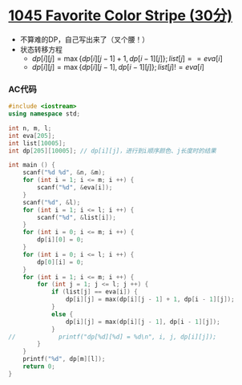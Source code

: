 # [1045 Favorite Color Stripe (30分)](https://pintia.cn/problem-sets/994805342720868352/problems/994805437411475456)

- 不算难的DP，自己写出来了（叉个腰！）
- 状态转移方程
  - $dp[i][j]=\max\{dp[i][j-1]+1,dp[i-1][j]\};list[j]==eva[i]$
  - $dp[i][j]=\max\{dp[i][j-1],dp[i-1][j]\};list[j]!=eva[i]$

### AC代码

```c++
#include <iostream>
using namespace std;

int n, m, l;
int eva[205];
int list[10005];
int dp[205][10005]; // dp[i][j]，进行到i顺序颜色、j长度时的结果

int main () {
    scanf("%d %d", &n, &m);
    for (int i = 1; i <= m; i ++) {
        scanf("%d", &eva[i]);
    }
    scanf("%d", &l);
    for (int i = 1; i <= l; i ++) {
        scanf("%d", &list[i]);
    }
    for (int i = 0; i <= m; i ++) {
        dp[i][0] = 0;
    }
    for (int i = 0; i <= l; i ++) {
        dp[0][i] = 0;
    }
    for (int i = 1; i <= m; i ++) {
        for (int j = 1; j <= l; j ++) {
            if (list[j] == eva[i]) {
                dp[i][j] = max(dp[i][j - 1] + 1, dp[i - 1][j]);
            }
            else {
                dp[i][j] = max(dp[i][j - 1], dp[i - 1][j]);
            }
//            printf("dp[%d][%d] = %d\n", i, j, dp[i][j]);
        }
    }
    printf("%d", dp[m][l]);
    return 0;
}

```

